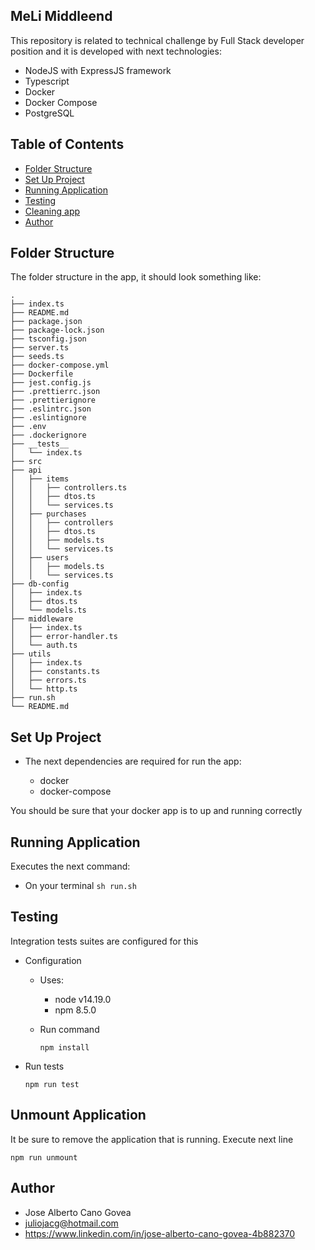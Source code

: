 ## MeLi Middleend

This repository is related to technical challenge by Full Stack developer position and it is developed with next technologies:

  * NodeJS with ExpressJS framework
  * Typescript
  * Docker
  * Docker Compose
  * PostgreSQL

## Table of Contents

- [Folder Structure](#folder-structure)
- [Set Up Project](#set-up-project)
- [Running Application](#running-application)
- [Testing](#testing)
- [Cleaning app](#unmount-application)
- [Author](#author)

## Folder Structure

The folder structure in the app, it should look something like:

```
.
├── index.ts
├── README.md
├── package.json
├── package-lock.json
├── tsconfig.json
├── server.ts
├── seeds.ts
├── docker-compose.yml
├── Dockerfile
├── jest.config.js
├── .prettierrc.json
├── .prettierignore
├── .eslintrc.json
├── .eslintignore
├── .env
├── .dockerignore
├── __tests__
│   └── index.ts
├── src
├── api
│   ├── items
│   │   ├── controllers.ts
│   │   ├── dtos.ts
│   │   └── services.ts
│   ├── purchases
│   │   ├── controllers
│   │   ├── dtos.ts
│   │   ├── models.ts
│   │   └── services.ts
│   ├── users
│   │   ├── models.ts
│   │   └── services.ts
├── db-config
│   ├── index.ts
│   ├── dtos.ts
│   └── models.ts
├── middleware
│   ├── index.ts
│   ├── error-handler.ts
│   └── auth.ts
├── utils
│   ├── index.ts
│   ├── constants.ts
│   ├── errors.ts
│   └── http.ts
├── run.sh
└── README.md
```

## Set Up Project

* The next dependencies are required for run the app:

    * docker
    * docker-compose

You should be sure that your docker app is to up and running correctly
  
## Running Application

  Executes the next command: 

  * On your terminal `sh run.sh`

## Testing

Integration tests suites are configured for this

  * Configuration

    * Uses: 

        * node v14.19.0
        * npm 8.5.0
        
    * Run command

        `npm install`

  * Run tests

    `npm run test`

## Unmount Application

  It be sure to remove the application that is running. Execute next line

  `npm run unmount`
  
## Author

* Jose Alberto Cano Govea
* juliojacg@hotmail.com
* https://www.linkedin.com/in/jose-alberto-cano-govea-4b882370
